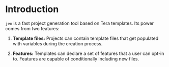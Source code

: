 # Introduction

`jen` is a fast project generation tool based on Tera templates. Its power comes from two features:

1) **Template files:** Projects can contain template files that get populated with variables during the creation process.

2) **Features:** Templates can declare a set of features that a user can opt-in to. Features are capable of conditionally including new files.
